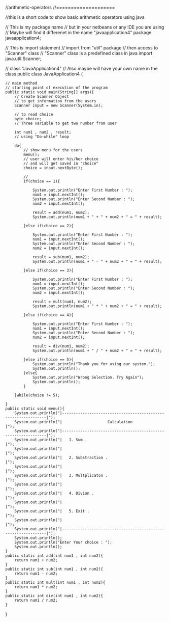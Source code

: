 //arithmetic-operators
//====================

//this is a short code to show basic arithmetic operators using java 

// This is my package name
// but in your netbeans or any IDE you are using
// Maybe will find it differenet in the name "javaapplication4"
package javaapplication4;

// This is import statement 
// import from "util" package 
// then access to "Scanner" class 
// "Scanner" class is a predefined class in java
import java.util.Scanner;

// class "JavaApplication4"
// Also maybe will have your own name in the class
public class JavaApplication4 {

    // main method
    // starting point of execution of the program
    public static void main(String[] args){   
        // Create Scanner Object 
        // to get information from the users
        Scanner input = new Scanner(System.in);
        
        // to read choice
        byte choice;
        // Three variable to get two number from user 
        
        int num1 , num2 , result;
        // using "Do-while" loop 
        
        do{
            // show menu for the users
            menu();
            // user will enter his/her choice 
            // and will get saved in "choice" 
            choice = input.nextByte();
            
            // 
            if(choice == 1){
                
                System.out.println("Enter First Number : ");
                num1 = input.nextInt();
                System.out.println("Enter Second Number : ");
                num2 = input.nextInt();
                
                result = add(num1, num2);
                System.out.println(num1 + " + " + num2 + " = " + result);
                
            }else if(choice == 2){
                
                System.out.println("Enter First Number : ");
                num1 = input.nextInt();
                System.out.println("Enter Second Number : ");
                num2 = input.nextInt();
                
                result = sub(num1, num2);
                System.out.println(num1 + " - " + num2 + " = " + result);
                
            }else if(choice == 3){
                
                System.out.println("Enter First Number : ");
                num1 = input.nextInt();
                System.out.println("Enter Second Number : ");
                num2 = input.nextInt();
                
                result = mult(num1, num2);
                System.out.println(num1 + " * " + num2 + " = " + result);
                
            }else if(choice == 4){
                
                System.out.println("Enter First Number : ");
                num1 = input.nextInt();
                System.out.println("Enter Second Number : ");
                num2 = input.nextInt();
                
                result = div(num1, num2);
                System.out.println(num1 + " / " + num2 + " = " + result);
                
            }else if(choice == 5){
                System.out.println("Thank you for using our system.");
                System.out.println();
            }else{
                System.out.println("Wrong Selection. Try Again");
                System.out.println();
            }
            
        }while(choice != 5);
        
    }
    public static void menu(){
        System.out.println("|---------------------------------------------------------------|");
        System.out.println("|                    Calculation                                |");
        System.out.println("|---------------------------------------------------------------|");
        System.out.println("|   1. Sum .                                                    |");
        System.out.println("|                                                               |");
        System.out.println("|   2. Substraction .                                           |");
        System.out.println("|                                                               |");
        System.out.println("|   3. Multplicaton .                                           |");
        System.out.println("|                                                               |");
        System.out.println("|   4. Divion .                                                 |");
        System.out.println("|                                                               |");
        System.out.println("|   5. Exit .                                                   |");
        System.out.println("|                                                               |");
        System.out.println("|---------------------------------------------------------------|");
        System.out.println();
        System.out.println("Enter Your choice : ");
        System.out.println();
    }
    public static int add(int num1 , int num2){
        return num1 + num2;
    }
    public static int sub(int num1 , int num2){
        return num1 - num2;
    }
    public static int mult(int num1 , int num2){
        return num1 * num2;
    }
    public static int div(int num1 , int num2){
        return num1 / num2;
    }
}
